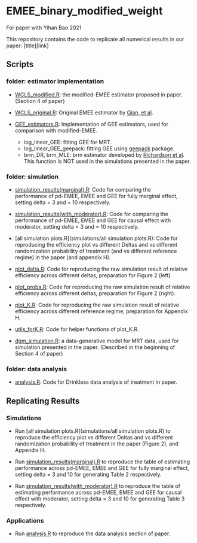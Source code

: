 # EMEE_binary_modified_weight
For paper with Yihan Bao 2021


This repository contains the code to replicate all numerical results in our paper: [title][link]

## Scripts
### folder: estimator implementation
* [WCLS_modified.R](estimator_implementation/WCLS_modified.R): the modified-EMEE estimator proposed in paper. (Section 4 of paper)

* [WCLS_original.R](estimator_implementation/WCLS_original.R): Original EMEE estimator by [Qian, et al](https://arxiv.org/abs/1906.00528). 

* [GEE_estimators.R](estimator_implementation/GEE_estimators.R): Implementation of GEE estimators, used for comparison with modified-EMEE.
    * log_linear_GEE: fitting GEE for MRT.
    * log_linear_GEE_geepack: fitting GEE using [geepack](https://www.jstatsoft.org/article/view/v015i02) package.
    * brm_DR, brm_MLE: brm estimator developed by [Richardson et al](https://arxiv.org/abs/1510.02430). This function is NOT used in the simulations presented in the paper.

### folder: simulation
* [simulation_results(marginal).R](simulations/simulation_results(marginal).R): Code for comparing the  
performance of pd-EMEE, EMEE and GEE for fully marginal effect, setting delta = 3 and = 10 respectively.

* [simulation_results(with_moderator).R](simulations/simulation_results(with_moderator).R): Code for comparing the  
performance of pd-EMEE, EMEE and GEE for causal effect with moderator, setting delta = 3 and = 10 respectively.

* [all simulation plots.R](simulations/all simulation plots.R): Code for reproducing the efficiency plot vs different Deltas and vs different randomization probability of treatment (and vs different reference regime) in the paper (and appendix H). 

* [plot_delta.R](simulations/plot_delta.R): Code for reproducing the raw simulation result of relative efficiency across different deltas, preparation for Figure 2 (left).

* [plot_proba.R](simulations/plot_proba.R): Code for reproducing the raw simulation result of relative efficiency across different deltas, preparation for Figure 2 (right). 

* [plot_K.R](simulations/plot_K.R): Code for reproducing the raw simulation result of relative efficiency across different reference regime, preparation for Appendix H.

* [utils_forK.R](simulations/utils_forK.R): Code for helper functions of plot_K.R.


* [dgm_simulation.R](simulations/dgm_simulation.R): a data-generative model for MRT data, used for simulation presented in the paper. (Described in the beginning of Section 4 of paper)

### folder: data analysis
* [analysis.R](data_analysis/analysis.R): Code for Drinkless data analysis of treatment in paper.

## Replicating Results

### Simulations
* Run [all simulation plots.R](simulations/all simulation plots.R) to reproduce the efficiency plot vs different Deltas and vs different randomization probability of treatment in the paper (Figure 2), and Appendix H. 

* Run [simulation_results(marginal).R](simulations/simulation_results(marginal).R) to reproduce the table of
estimating performance across pd-EMEE, EMEE and GEE for fully marginal effect, setting delta = 3 and 10 for generating Table 2 respectively.

* Run [simulation_results(with_moderator).R](simulations/simulation_results(with_moderator).R) to reproduce the table of estimating performance across pd-EMEE, EMEE and GEE for causal effect with moderator, setting delta = 3 and 10 for generating Table 3 respectively.

### Applications
* Run [analysis.R](data_analysis/analysis.R) to reproduce the data analysis section of paper.
